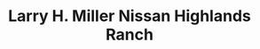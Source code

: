 ---
title: "Larry H. Miller Nissan Highlands Ranch"
url: /highlands-ranch/larry-h-miller-nissan-highlands-ranch/
shop: car
---